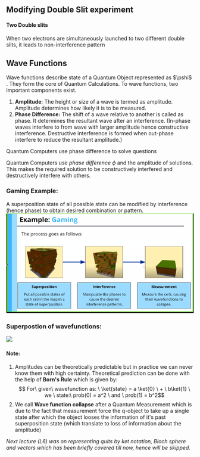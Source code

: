 ## Modifying Double Slit experiment

#### Two Double slits
When two electrons are simultaneously launched to two different double slits, it leads to non-interference pattern

## Wave Functions
Wave functions describe state of a Quantum Object represented as $\pshi$ . They form the core of Quantum Calculations. To wave functions, two important components exist. 
1. **Amplitude**: 
   The height or size of a wave is termed as amplitude.  Amplitude determines how likely it is to be measured. 
2. **Phase Difference:**
   The shift of a wave relative to another is called as phase. It determines the resultant wave after an interference. (In-phase waves interfere to from wave with larger amplitude hence constructive interference. Destructive interference is formed when out-phase interfere to reduce the resultant amplitude.)

Quantum Computers use phase difference to solve questions

Quantum Computers use *phase difference* $\phi$ and the amplitude of solutions. This makes the required solution to be constructively interfered and destructively interfere with others. 

### Gaming Example:

A superposition state of all possible state can be modified by interference (hence phase) to obtain desired combination or pattern.
![gaming-example](./Images/Screenshot_20231022_223230.png)

### Superpostion of wavefunctions:
![](Screenshot_20231022_224259.png)

#### Note:
1. Amplitudes can be theoretically predictable but in practice we can never know them with high certainty. Theoretical prediction can be done with the help of **Born's Rule** which is given by:$$ For\ given\ wavefunction as: \ \ket{state} = a \ket{0} \ + \ b\ket{1} \ we \ state:\ prob(0) = a^2 \ and \ prob(1) = b^2$$
2. We call **Wave function collapse** after a Quantum Measurement which is due to the fact that measurement force the q-object to take up a single state after which the object looses the information of it's past superposition state (which translate to loss of information about the amplitude)

*Next lecture (L6) was on representing quits by ket notation, Bloch sphere and vectors which has been briefly covered till now, hence will be skipped.* 



